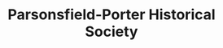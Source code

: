 ---
layout: repo
title: "Parsonsfield-Porter Historical Society"
id: 3152
permalink: repos/3152/
---